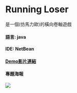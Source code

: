 # Running Loser

是一個(仿馬力歐)的橫向卷軸遊戲

#### 語言: java
#### IDE: NetBean
#### [Demo影片連結](https://www.youtube.com/watch?v=agTdgLOFEvc)
#### 專題海報
![](https://imgur.com/qdRnDa0.jpg)

